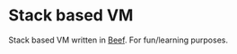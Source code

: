 # Stack based VM
Stack based VM written in [Beef](https://www.beeflang.org/). For fun/learning purposes.